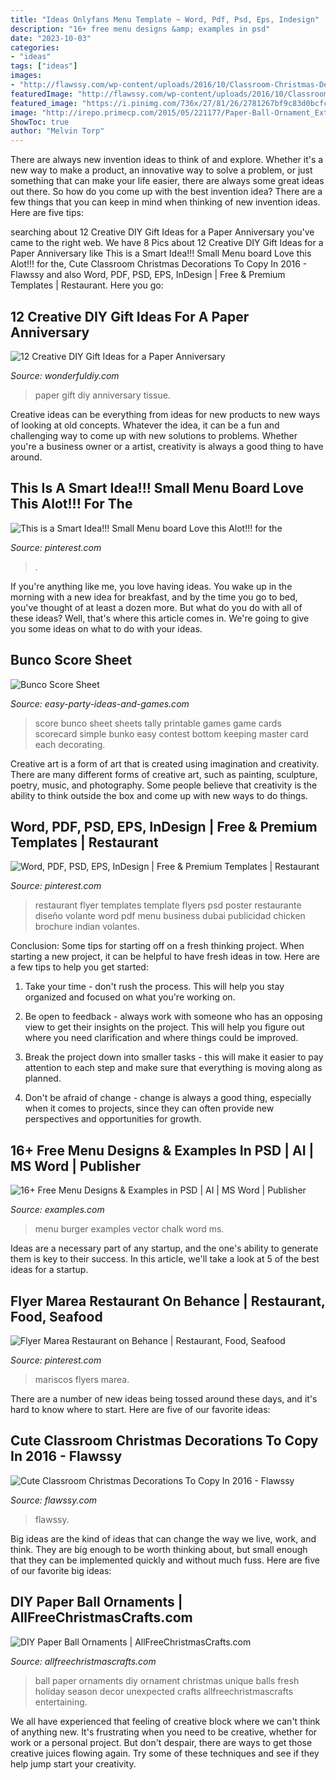 ```yaml
---
title: "Ideas Onlyfans Menu Template ~ Word, Pdf, Psd, Eps, Indesign"
description: "16+ free menu designs &amp; examples in psd"
date: "2023-10-03"
categories:
- "ideas"
tags: ["ideas"]
images:
- "http://flawssy.com/wp-content/uploads/2016/10/Classroom-Christmas-Decorating.jpg"
featuredImage: "http://flawssy.com/wp-content/uploads/2016/10/Classroom-Christmas-Decorating.jpg"
featured_image: "https://i.pinimg.com/736x/27/81/26/2781267bf9c83d0bcfc49418c91d81fc--menu-boards-mops.jpg"
image: "http://irepo.primecp.com/2015/05/221177/Paper-Ball-Ornament_ExtraLarge900_ID-1004500.jpg?v=1004500"
ShowToc: true
author: "Melvin Torp"
---
```



There are always new invention ideas to think of and explore. Whether it's a new way to make a product, an innovative way to solve a problem, or just something that can make your life easier, there are always some great ideas out there. So how do you come up with the best invention idea? There are a few things that you can keep in mind when thinking of new invention ideas. Here are five tips: 

	

		
searching about 12 Creative DIY Gift Ideas for a Paper Anniversary you've came to the right web. We have 8 Pics about 12 Creative DIY Gift Ideas for a Paper Anniversary like This is a Smart Idea!!! Small Menu board Love this Alot!!! for the, Cute Classroom Christmas Decorations To Copy In 2016 - Flawssy and also Word, PDF, PSD, EPS, InDesign | Free &amp; Premium Templates | Restaurant. Here you go:
		
    
## 12 Creative DIY Gift Ideas For A Paper Anniversary

<img loading=lazy src="https://cdn.wonderfuldiy.com/wp-content/uploads/2017/04/Tissue-paper-home-decoration-.jpeg" onerror="this.onerror=null;this.src='https://tse3.mm.bing.net/th?id=OIP.MXxkoFfQmrIdy6lEEOp4cgHaJ4&amp;pid=15.1';" alt="12 Creative DIY Gift Ideas for a Paper Anniversary">

_Source: wonderfuldiy.com_

>paper gift diy anniversary tissue. 

	

Creative ideas can be everything from ideas for new products to new ways of looking at old concepts. Whatever the idea, it can be a fun and challenging way to come up with new solutions to problems. Whether you're a business owner or a artist, creativity is always a good thing to have around.

    
## This Is A Smart Idea!!! Small Menu Board Love This Alot!!! For The

<img loading=lazy src="https://i.pinimg.com/736x/27/81/26/2781267bf9c83d0bcfc49418c91d81fc--menu-boards-mops.jpg" onerror="this.onerror=null;this.src='https://tse3.mm.bing.net/th?id=OIP.IEorfMTQCk_tS37HrfRi9AHaJ3&amp;pid=15.1';" alt="This is a Smart Idea!!! Small Menu board Love this Alot!!! for the">

_Source: pinterest.com_

>. 

	

If you're anything like me, you love having ideas. You wake up in the morning with a new idea for breakfast, and by the time you go to bed, you've thought of at least a dozen more. But what do you do with all of these ideas? Well, that's where this article comes in. We're going to give you some ideas on what to do with your ideas.

    
## Bunco Score Sheet

<img loading=lazy src="https://www.easy-party-ideas-and-games.com/images/Bunco-score-sheet.jpg" onerror="this.onerror=null;this.src='https://tse3.mm.bing.net/th?id=OIP.FSqHpCEtpBwvwzN_JIoYjgAAAA&amp;pid=15.1';" alt="Bunco Score Sheet">

_Source: easy-party-ideas-and-games.com_

>score bunco sheet sheets tally printable games game cards scorecard simple bunko easy contest bottom keeping master card each decorating. 

	

Creative art is a form of art that is created using imagination and creativity. There are many different forms of creative art, such as painting, sculpture, poetry, music, and photography. Some people believe that creativity is the ability to think outside the box and come up with new ways to do things.

    
## Word, PDF, PSD, EPS, InDesign | Free &amp; Premium Templates | Restaurant

<img loading=lazy src="https://i.pinimg.com/736x/1d/f6/78/1df6785e22099cfeb8b01cf8b8fd8896--flyers-design-restaurant-food.jpg" onerror="this.onerror=null;this.src='https://tse3.mm.bing.net/th?id=OIP.rS92GriYIic6vg1sDNg9XQHaKa&amp;pid=15.1';" alt="Word, PDF, PSD, EPS, InDesign | Free &amp; Premium Templates | Restaurant">

_Source: pinterest.com_

>restaurant flyer templates template flyers psd poster restaurante diseño volante word pdf menu business dubai publicidad chicken brochure indian volantes. 

	

Conclusion: Some tips for starting off on a fresh thinking project.
When starting a new project, it can be helpful to have fresh ideas in tow. Here are a few tips to help you get started:
1. Take your time - don't rush the process. This will help you stay organized and focused on what you're working on.

2. Be open to feedback - always work with someone who has an opposing view to get their insights on the project. This will help you figure out where you need clarification and where things could be improved.

3. Break the project down into smaller tasks - this will make it easier to pay attention to each step and make sure that everything is moving along as planned.

4. Don't be afraid of change - change is always a good thing, especially when it comes to projects, since they can often provide new perspectives and opportunities for growth.

    
## 16+ Free Menu Designs &amp; Examples In PSD | AI | MS Word | Publisher

<img loading=lazy src="https://images.examples.com/wp-content/uploads/2018/03/Burger-Menu-Chalk-Design-Free-Vector.jpg" onerror="this.onerror=null;this.src='https://tse1.mm.bing.net/th?id=OIP.a7BrpDV1318POj9iBFTgwgHaG5&amp;pid=15.1';" alt="16+ Free Menu Designs &amp; Examples in PSD | AI | MS Word | Publisher">

_Source: examples.com_

>menu burger examples vector chalk word ms. 

	

Ideas are a necessary part of any startup, and the one's ability to generate them is key to their success. In this article, we'll take a look at 5 of the best ideas for a startup.

    
## Flyer Marea Restaurant On Behance | Restaurant, Food, Seafood

<img loading=lazy src="https://i.pinimg.com/736x/a6/70/14/a67014021fe2fc789da1b60cd86a38f5--flyers.jpg" onerror="this.onerror=null;this.src='https://tse4.mm.bing.net/th?id=OIP.MdRAgPfoeuZFAqBaepkPcAHaLc&amp;pid=15.1';" alt="Flyer Marea Restaurant on Behance | Restaurant, Food, Seafood">

_Source: pinterest.com_

>mariscos flyers marea. 

	

There are a number of new ideas being tossed around these days, and it's hard to know where to start. Here are five of our favorite ideas: 

    
## Cute Classroom Christmas Decorations To Copy In 2016 - Flawssy

<img loading=lazy src="http://flawssy.com/wp-content/uploads/2016/10/Classroom-Christmas-Decorating.jpg" onerror="this.onerror=null;this.src='https://tse3.mm.bing.net/th?id=OIP.iUZaUT9hhxrLO_B-QvCWyAHaJ4&amp;pid=15.1';" alt="Cute Classroom Christmas Decorations To Copy In 2016 - Flawssy">

_Source: flawssy.com_

>flawssy. 

	

Big ideas are the kind of ideas that can change the way we live, work, and think. They are big enough to be worth thinking about, but small enough that they can be implemented quickly and without much fuss. Here are five of our favorite big ideas: 

    
## DIY Paper Ball Ornaments | AllFreeChristmasCrafts.com

<img loading=lazy src="http://irepo.primecp.com/2015/05/221177/Paper-Ball-Ornament_ExtraLarge900_ID-1004500.jpg?v=1004500" onerror="this.onerror=null;this.src='https://tse2.mm.bing.net/th?id=OIP.or743wi_t_5lwzzG9KRdEgHaLL&amp;pid=15.1';" alt="DIY Paper Ball Ornaments | AllFreeChristmasCrafts.com">

_Source: allfreechristmascrafts.com_

>ball paper ornaments diy ornament christmas unique balls fresh holiday season decor unexpected crafts allfreechristmascrafts entertaining. 

	

We all have experienced that feeling of creative block where we can't think of anything new. It's frustrating when you need to be creative, whether for work or a personal project. But don't despair, there are ways to get those creative juices flowing again. Try some of these techniques and see if they help jump start your creativity.

